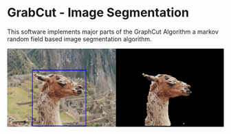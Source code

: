 # GrabCut - Image Segmentation

This software implements major parts of the GraphCut Algorithm a markov random field based image segmentation algorithm.

<img src="out/connect-1.png"/>



